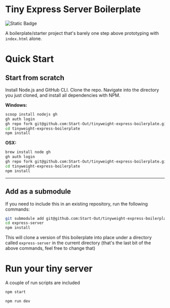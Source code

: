 # Tiny Express Server Boilerplate

![Static Badge](https://img.shields.io/badge/Start-Out-blue)

A boilerplate/starter project that's barely one step above prototyping with `index.html` alone.

# Quick Start

## Start from scratch

Install Node.js and GitHub CLI. Clone the repo. Navigate into the directory you just cloned, and install all dependencies with NPM.

**Windows:**
```bash
scoop install nodejs gh
gh auth login
gh repo fork git@github.com:Start-Out/tinyweight-express-boilerplate.git --clone=true
cd tinyweight-express-boilerplate
npm install
```

**OSX:**
```bash
brew install node gh
gh auth login
gh repo fork git@github.com:Start-Out/tinyweight-express-boilerplate.git --clone=true
cd tinyweight-express-boilerplate
npm install
```
--------------

## Add as a submodule

If you need to include this in an existing repository, run the following commands:

```bash
git submodule add git@github.com:Start-Out/tinyweight-express-boilerplate.git express-server
cd express-server
npm install
```

This will clone a version of this boilerplate into place under a directory called `express-server` in the current directory (that's the last bit of the above commands, feel free to change that)

# Run your tiny server

A couple of run scripts are included

```bash
npm start
```

```bash
npm run dev
```
